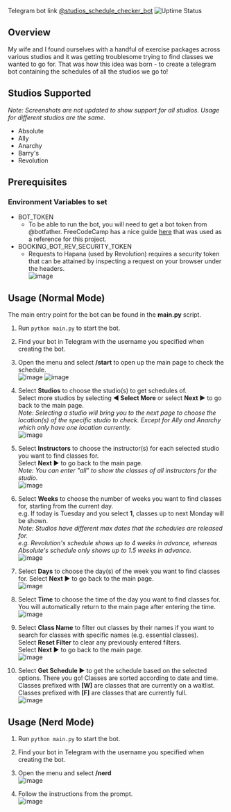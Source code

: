 Telegram bot link [@studios_schedule_checker_bot](https://t.me/studios_schedule_checker_bot) ![Uptime Status](https://img.shields.io/uptimerobot/status/m798833895-8d770d3a02f7cd0eae64a49b)

## Overview

My wife and I found ourselves with a handful of exercise packages across various studios and it was getting troublesome trying to find classes we wanted to go for. That was how this idea was born - to create a telegram bot containing the schedules of all the studios we go to!

## Studios Supported

_Note: Screenshots are not updated to show support for all studios. Usage for different studios are the same._

- Absolute
- Ally
- Anarchy
- Barry's
- Revolution

## Prerequisites

### Environment Variables to set

- BOT_TOKEN
  - To be able to run the bot, you will need to get a bot token from @botfather. FreeCodeCamp has a nice guide [here](https://www.freecodecamp.org/news/how-to-create-a-telegram-bot-using-python/) that was used as a reference for this project.
- BOOKING_BOT_REV_SECURITY_TOKEN
  - Requests to Hapana (used by Revolution) requires a security token that can be attained by inspecting a request on your browser under the headers.\
  ![image](https://github.com/user-attachments/assets/deba27e8-e3ec-4449-82f5-999d15c0a6d4)


## Usage (Normal Mode)

The main entry point for the bot can be found in the **main.py** script.

1. Run `python main.py` to start the bot.
2. Find your bot in Telegram with the username you specified when creating the bot.
3. Open the menu and select **/start** to open up the main page to check the schedule.\
![image](https://github.com/user-attachments/assets/78583297-6a54-4a08-a57f-b406d9d0a88c)
![image](https://github.com/user-attachments/assets/f894a412-9bcc-4c6a-a4b7-10edd45318b6)

4. Select **Studios** to choose the studio(s) to get schedules of.\
Select more studios by selecting **◀️ Select More** or select **Next ▶️** to go back to the main page.\
_Note: Selecting a studio will bring you to the next page to choose the location(s) of the specific studio to check. Except for Ally and Anarchy which only have one location currently._\
![image](https://github.com/user-attachments/assets/390ca2a9-ce44-4f8e-8ca2-14deca861a5c)

5. Select **Instructors** to choose the instructor(s) for each selected studio you want to find classes for.\
Select **Next ▶️** to go back to the main page.\
_Note: You can enter "all" to show the classes of all instructors for the studio._\
![image](https://github.com/user-attachments/assets/017d9011-8f22-46c2-85e1-fed34bed81c4)

6. Select **Weeks** to choose the number of weeks you want to find classes for, starting from the current day.\
e.g. If today is Tuesday and you select **1**, classes up to next Monday will be shown.\
_Note: Studios have different max dates that the schedules are released for._\
_e.g. Revolution's schedule shows up to 4 weeks in advance, whereas Absolute's schedule only shows up to 1.5 weeks in advance._\
![image](https://github.com/user-attachments/assets/cfeaf13b-2950-420f-b90b-d689606dd279)

7. Select **Days** to choose the day(s) of the week you want to find classes for. Select **Next ▶️** to go back to the main page.\
![image](https://github.com/user-attachments/assets/ac5327d5-c3ec-4be7-826f-95bd29f51a38)

8. Select **Time** to choose the time of the day you want to find classes for. You will automatically return to the main page after entering the time.\
![image](https://github.com/user-attachments/assets/f7ad8544-a1ee-4bc4-9df3-56a8a69d4bc8)

9. Select **Class Name** to filter out classes by their names if you want to search for classes with specific names (e.g. essential classes).\
Select **Reset Filter** to clear any previously entered filters.\
Select **Next ▶️** to go back to the main page.\
![image](https://github.com/user-attachments/assets/0a8f40d4-a4bb-49a1-ae9d-438a2fb438e8)

10. Select **Get Schedule ▶️** to get the schedule based on the selected options.
There you go! Classes are sorted according to date and time.\
Classes prefixed with **[W]** are classes that are currently on a waitlist.\
Classes prefixed with **[F]** are classes that are currently full.\
![image](https://github.com/user-attachments/assets/e46ea171-b0d1-4f0a-8a78-b8a13d31625b)

## Usage (Nerd Mode)

1. Run `python main.py` to start the bot.
2. Find your bot in Telegram with the username you specified when creating the bot.
3. Open the menu and select **/nerd**\
![image](https://github.com/user-attachments/assets/10b48e08-17a0-4965-9a34-c9b262613299)

4. Follow the instructions from the prompt.\
![image](https://github.com/user-attachments/assets/fbe7ddaf-23ea-419d-8cd7-13391e3623f7)
